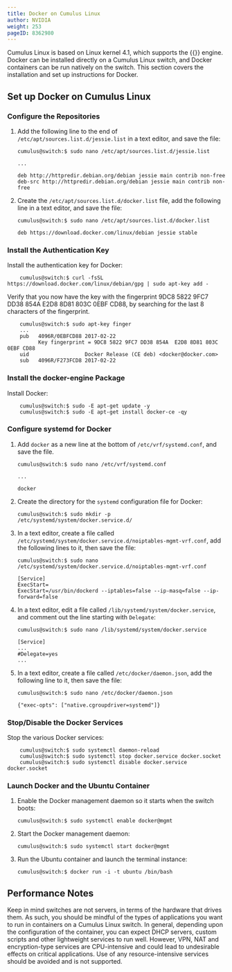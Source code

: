 ```yaml
---
title: Docker on Cumulus Linux
author: NVIDIA
weight: 253
pageID: 8362980
---
```

Cumulus Linux is based on Linux kernel 4.1, which supports the
{{<exlink url="https://www.docker.com/" text="Docker">}} engine. Docker can be installed
directly on a Cumulus Linux switch, and Docker containers can be run
natively on the switch. This section covers the installation and set up
instructions for Docker.

## Set up Docker on Cumulus Linux

### Configure the Repositories

1.  Add the following line to the end of
    `/etc/apt/sources.list.d/jessie.list` in a text editor, and save the
    file:

        cumulus@switch:$ sudo nano /etc/apt/sources.list.d/jessie.list
         
        ...
         
        deb http://httpredir.debian.org/debian jessie main contrib non-free
        deb-src http://httpredir.debian.org/debian jessie main contrib non-free

2.  Create the `/etc/apt/sources.list.d/docker.list` file, add the
    following line in a text editor, and save the file:

        cumulus@switch:$ sudo nano /etc/apt/sources.list.d/docker.list
         
        deb https://download.docker.com/linux/debian jessie stable

### Install the Authentication Key

Install the authentication key for Docker:

        cumulus@switch:$ curl -fsSL https://download.docker.com/linux/debian/gpg | sudo apt-key add -

Verify that you now have the key with the fingerprint 9DC8 5822 9FC7 DD38 854A E2D8 8D81 803C 0EBF CD88, by searching for the last 8 characters of the fingerprint.

        cumulus@switch:$ sudo apt-key finger
        ...
        pub   4096R/0EBFCD88 2017-02-22
              Key fingerprint = 9DC8 5822 9FC7 DD38 854A  E2D8 8D81 803C 0EBF CD88
        uid                  Docker Release (CE deb) <docker@docker.com>
        sub   4096R/F273FCD8 2017-02-22

### Install the docker-engine Package

Install Docker:

        cumulus@switch:$ sudo -E apt-get update -y
        cumulus@switch:$ sudo -E apt-get install docker-ce -qy

### Configure systemd for Docker

1.  Add `docker` as a new line at the bottom of `/etc/vrf/systemd.conf`,
    and save the file.

        cumulus@switch:$ sudo nano /etc/vrf/systemd.conf
         
        ...
         
        docker

2.  Create the directory for the `systemd` configuration file for Docker:

        cumulus@switch:$ sudo mkdir -p /etc/systemd/system/docker.service.d/

3.  In a text editor, create a file called
    `/etc/systemd/system/docker.service.d/noiptables-mgmt-vrf.conf`, add
    the following lines to it, then save the file:

        cumulus@switch:$ sudo nano /etc/systemd/system/docker.service.d/noiptables-mgmt-vrf.conf
         
        [Service]
        ExecStart=
        ExecStart=/usr/bin/dockerd --iptables=false --ip-masq=false --ip-forward=false

4.  In a text editor, edit a file called `/lib/systemd/system/docker.service`,
    and comment out the line starting with `Delegate`:

        cumulus@switch:$ sudo nano /lib/systemd/system/docker.service
        
        [Service]
        ...
        #Delegate=yes
        ...

5.  In a text editor, create a file called `/etc/docker/daemon.json`, add
    the following line to it, then save the file:

        cumulus@switch:$ sudo nano /etc/docker/daemon.json

        {"exec-opts": ["native.cgroupdriver=systemd"]}

### Stop/Disable the Docker Services

Stop the various Docker services:

        cumulus@switch:$ sudo systemctl daemon-reload
        cumulus@switch:$ sudo systemctl stop docker.service docker.socket
        cumulus@switch:$ sudo systemctl disable docker.service docker.socket

### Launch Docker and the Ubuntu Container

1.  Enable the Docker management daemon so it starts when the switch
    boots:

        cumulus@switch:$ sudo systemctl enable docker@mgmt

2.  Start the Docker management daemon:

        cumulus@switch:$ sudo systemctl start docker@mgmt

3.  Run the Ubuntu container and launch the terminal instance:

        cumulus@switch:$ docker run -i -t ubuntu /bin/bash

## Performance Notes

Keep in mind switches are not servers, in terms of the hardware that
drives them. As such, you should be mindful of the types of applications
you want to run in containers on a Cumulus Linux switch. In general,
depending upon the configuration of the container, you can expect DHCP
servers, custom scripts and other lightweight services to run well.
However, VPN, NAT and encryption-type services are CPU-intensive and
could lead to undesirable effects on critical applications. Use of any
resource-intensive services should be avoided and is not supported.
